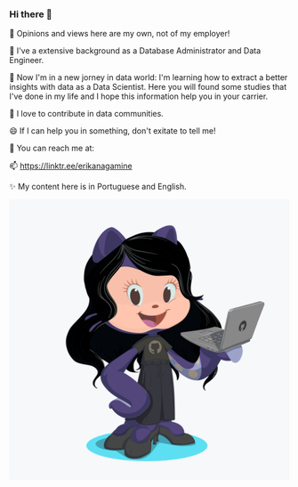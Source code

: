 ### Hi there 👋

💬 Opinions and views here are my own, not of my employer!

🔭 I've a extensive background as a Database Administrator and Data Engineer.

🌱 Now I'm in a new jorney in data world: I'm learning how to extract a better insights with data as a Data Scientist. Here you will found some studies that I've done in my life and I hope this information help you in your carrier.

👯 I love to contribute in data communities.

😄 If I can help you in something, don't exitate to tell me!

🤔 You can reach me at:

📫 https://linktr.ee/erikanagamine

✨ My content here is in Portuguese and English.

![Erika Nagamine - Octocat](octocat.png "Erika - Octocat")



<!--
**erikanagamine/erikanagamine** is a ✨ _special_ ✨ repository because its `README.md` (this file) appears on your GitHub profile.

Here are some ideas to get you started:

- 🔭 I’m currently working on ...
- 🌱 I’m currently learning ...
- 👯 I’m looking to collaborate on ...
- 🤔 I’m looking for help with ...
- 💬 Ask me about ...
- 📫 How to reach me: ...
- 😄 Pronouns: ...
- ⚡ Fun fact: ...
-->

